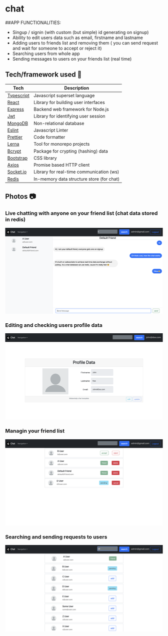 # chat

##APP FUNCTIONALITIES:

-   Singup / signin (with custom (but simple) id generating on signup)
-   Ability to edit users data such as email, firstname and lastname
-   Adding users to friends list and removing them ( you can send request and wait for someone to accept or reject it)
-   Searching users from whole app
-   Sending messages to users on your friends list (real time)

## Tech/framework used 🔧

| Tech                                           | Description                               |
| ---------------------------------------------- | ----------------------------------------- |
| [Typescript](https://www.typescriptlang.org/)  | Javascript superset language              |
| [React](https://reactjs.org/)                  | Library for building user interfaces      |
| [Express](https://expressjs.com/)              | Backend web framework for Node.js         |
| [Jwt](https://jwt.io/)                         | Library for identifying user session      |
| [MongoDB](https://www.mongodb.com/)            | Non-relational database                   |
| [Eslint](https://eslint.org/)                  | Javascript Linter                         |
| [Prettier](https://prettier.io/)               | Code formatter                            |
| [Lerna](https://lerna.js.org/)                 | Tool for monorepo projects                |
| [Bcrypt](https://www.npmjs.com/package/bcrypt) | Package for crypting (hashing) data       |
| [Bootstrap](https://getbootstrap.com/)         | CSS library                               |
| [Axios](https://axios-http.com/docs/intro)     | Promise based HTTP client                 |
| [Socket.io](https://socket.io/)                | Library for real-time communication (ws)  |
| [Redis](https://redis.io/)                     | In-memory data structure store (for chat) |

## Photos 📷

### Live chatting with anyone on your friend list (chat data stored in redis)

![chat](lerna-repo/packages/client/public/chat.png)

### Editing and checking users profile data

![profile](lerna-repo/packages/client/public/profile.png)

### Managin your friend list

![friendlist](lerna-repo/packages/client/public/friendlist.png)

### Searching and sending requests to users

![searchlist](lerna-repo/packages/client/public/searchlist.png)
